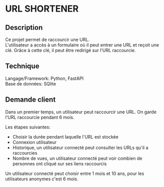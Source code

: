# URL SHORTENER
   
## Description   
Ce projet permet de raccourcir une URL.    
L'utilisateur a accès à un formulaire où il peut entrer une URL et reçoit une clé. Grâce à cette clé, il peut être redirigé sur l'URL raccourcie.   
   
## Technique   
Langage/Framework: Python, FastAPI   
Base de données: SQlite   
   
## Demande client   
Dans un premier temps, un utilisateur peut raccourcir une URL. On garde l'URL raccourcie pendant 6 mois.   
   
Les étapes suivantes:   
- Choisir la durée pendant laquelle l'URL est stockée   
- Connexion utilisateur   
- Historique, un utilisateur connecté peut consulter les URLs qu'il a raccourcies   
- Nombre de vues, un utilisateur connecté peut voir combien de personnes ont cliqué sur ses liens raccourcis   
   
Un utilisateur connecté peut choisir entre 1 mois et 10 ans, pour les utilisateurs anonymes c'est 6 mois.   
